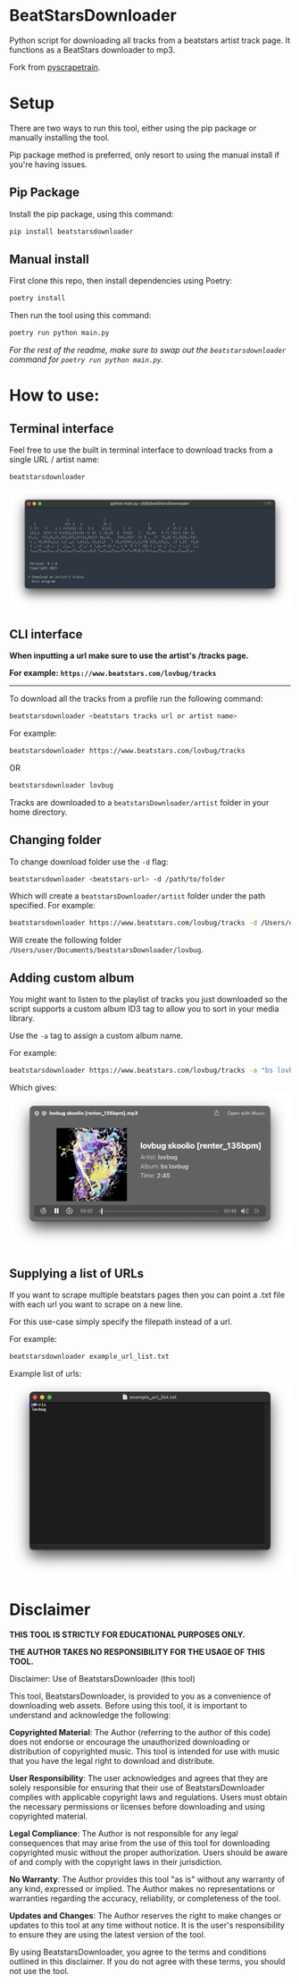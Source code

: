 # BeatStarsDownloader

Python script for downloading all tracks from a beatstars artist track page. 
It functions as a BeatStars downloader to mp3.

Fork from [pyscrapetrain](https://github.com/tim-morriss/pyscrapeTrain).

# Setup
There are two ways to run this tool, either using the pip package or manually installing the tool.

Pip package method is preferred, only resort to using the manual install if you're having issues.
## Pip Package

Install the pip package, using this command:

```bash
pip install beatstarsdownloader
```

## Manual install
First clone this repo, then install dependencies using Poetry:

```bash
poetry install
```

Then run the tool using this command:

```bash
poetry run python main.py
```

*For the rest of the readme, make sure to swap out the `beatstarsdownloader` command for `poetry run python main.py`.*

# How to use:
## Terminal interface
Feel free to use the built in terminal interface to download tracks from a single URL / artist name:

```bash
beatstarsdownloader
```
![image](https://raw.githubusercontent.com/tim-morriss/beatstarsdownloader/main/media/terminal_ui.png)


## CLI interface

**When inputting a url make sure to use the artist's /tracks page.**

**For example: `https://www.beatstars.com/lovbug/tracks`**

----

To download all the tracks from a profile run the following command:

```bash
beatstarsdownloader <beatstars tracks url or artist name>
```

For example: 
```bash
beatstarsdownloader https://www.beatstars.com/lovbug/tracks
```
OR
```bash
beatstarsdownloader lovbug
```

Tracks are downloaded to a `beatstarsDownloader/artist` folder in your home directory. 
## Changing folder
To change download folder use the `-d` flag:
```bash
beatstarsdownloader <beatstars-url> -d /path/to/folder
```

Which will create a `beatstarsDownloader/artist` folder under the path specified.
For example:
```bash
beatstarsdownloader https://www.beatstars.com/lovbug/tracks -d /Users/user/Documents
```
Will create the following folder `/Users/user/Documents/beatstarsDownloader/lovbug`.

## Adding custom album
You might want to listen to the playlist of tracks you just downloaded 
so the script supports a custom album ID3 tag to allow you to sort in your media library.

Use the `-a` tag to assign a custom album name.

For example:
```bash
beatstarsdownloader https://www.beatstars.com/lovbug/tracks -a "bs lovbug"
```

Which gives:
![image](https://raw.githubusercontent.com/tim-morriss/beatstarsdownloader/main/media/album_example.png)

## Supplying a list of URLs

If you want to scrape multiple beatstars pages then you can point a .txt file 
with each url you want to scrape on a new line.

For this use-case simply specify the filepath instead of a url.

For example:
```bash
beatstarsdownloader example_url_list.txt
```

Example list of urls:
![image](https://raw.githubusercontent.com/tim-morriss/beatstarsdownloader/main/media/example_url_list.png)

# Disclaimer

**THIS TOOL IS STRICTLY FOR EDUCATIONAL PURPOSES ONLY.**

**THE AUTHOR TAKES NO RESPONSIBILITY FOR THE USAGE OF THIS TOOL.**

Disclaimer: Use of BeatstarsDownloader (this tool)

This tool, BeatstarsDownloader, is provided to you as a convenience of downloading web assets. Before using this tool, it is important to understand and acknowledge the following:

**Copyrighted Material**: The Author (referring to the author of this code) does not endorse or encourage the unauthorized downloading or distribution of copyrighted music. This tool is intended for use with music that you have the legal right to download and distribute.

**User Responsibility**: The user acknowledges and agrees that they are solely responsible for ensuring that their use of BeatstarsDownloader complies with applicable copyright laws and regulations. Users must obtain the necessary permissions or licenses before downloading and using copyrighted material.

**Legal Compliance**: The Author is not responsible for any legal consequences that may arise from the use of this tool for downloading copyrighted music without the proper authorization. Users should be aware of and comply with the copyright laws in their jurisdiction.

**No Warranty**: The Author provides this tool "as is" without any warranty of any kind, expressed or implied. The Author makes no representations or warranties regarding the accuracy, reliability, or completeness of the tool.

**Updates and Changes**: The Author reserves the right to make changes or updates to this tool at any time without notice. It is the user's responsibility to ensure they are using the latest version of the tool.

By using BeatstarsDownloader, you agree to the terms and conditions outlined in this disclaimer. If you do not agree with these terms, you should not use the tool.
